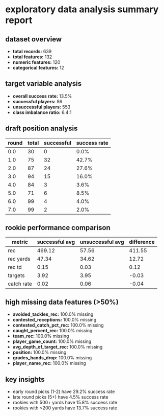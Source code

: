 # exploratory data analysis summary report

## dataset overview
- **total records:** 639
- **total features:** 132
- **numeric features:** 120
- **categorical features:** 12

## target variable analysis
- **overall success rate:** 13.5%
- **successful players:** 86
- **unsuccessful players:** 553
- **class imbalance ratio:** 6.4:1

## draft position analysis
| round | total | successful | success rate |
|-------|-------|------------|--------------|
| 0.0 | 30 | 0 | 0.0% |
| 1.0 | 75 | 32 | 42.7% |
| 2.0 | 87 | 24 | 27.6% |
| 3.0 | 94 | 15 | 16.0% |
| 4.0 | 84 | 3 | 3.6% |
| 5.0 | 71 | 6 | 8.5% |
| 6.0 | 99 | 4 | 4.0% |
| 7.0 | 99 | 2 | 2.0% |

## rookie performance comparison
| metric | successful avg | unsuccessful avg | difference |
|--------|----------------|------------------|------------|
| rec | 469.12 | 57.56 | 411.55 |
| rec yards | 47.34 | 34.62 | 12.72 |
| rec td | 0.15 | 0.03 | 0.12 |
| targets | 3.92 | 3.95 | -0.03 |
| catch rate | 0.02 | 0.06 | -0.04 |

## high missing data features (>50%)
- **avoided_tackles_rec:** 100.0% missing
- **contested_receptions:** 100.0% missing
- **contested_catch_pct_rec:** 100.0% missing
- **caught_percent_rec:** 100.0% missing
- **team_rec:** 100.0% missing
- **player_game_count:** 100.0% missing
- **avg_depth_of_target_rec:** 100.0% missing
- **position:** 100.0% missing
- **grades_hands_drop:** 100.0% missing
- **player_name_rec:** 100.0% missing

## key insights
- early round picks (1-2) have 29.2% success rate
- late round picks (5+) have 4.5% success rate
- rookies with 500+ yards have 15.8% success rate
- rookies with <200 yards have 13.7% success rate
